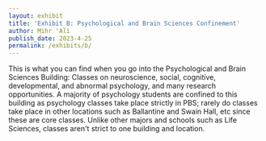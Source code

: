 ```yaml
---
layout: exhibit
title: 'Exhibit B: Psychological and Brain Sciences Confinement'
author: Mihr 'Ali
publish_date: 2023-4-25
permalink: /exhibits/b/
---
```

This is what you can find when you go into the Psychological and Brain Sciences Building: Classes on neuroscience, social, cognitive, developmental, and abnormal psychology, and many research opportunities. A majority of psychology students are confined to this building as psychology classes take place strictly in PBS; rarely do classes take place in other locations such as Ballantine and Swain Hall, etc since these are core classes. Unlike other majors and schools such as Life Sciences, classes aren't strict to one building and location.
